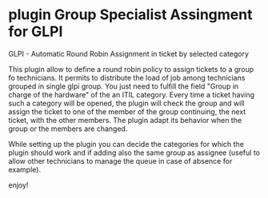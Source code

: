 # plugin Group Specialist Assingment for GLPI

GLPI - Automatic Round Robin Assignment in ticket by selected category

This plugin allow to define a round robin policy to assign tickets to a group fo technicians. It permits to distribute the load of job among technicians grouped in single glpi group.
You just need to fulfill the field "Group in charge of the hardware" of the an ITIL category. Every time a ticket having such a category will be opened, the plugin will check the group and will assign the ticket to one of the member of the group continuing, the next ticket, with the other members.
The plugin adapt its behavior when the group or the members are changed.

While setting up the plugin you can decide the categories for which the plugin should work and if adding also the same group as assignee (useful to allow other technicians to manage the queue in case of absence for example).

enjoy!
